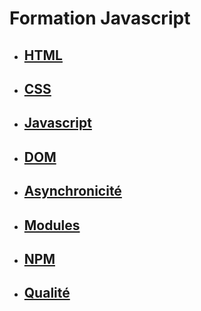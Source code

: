 # Formation Javascript

* ## [HTML](./chapitres/html.md)
* ## [CSS](./chapitres/css.md)
* ## [Javascript](./chapitres/javascript.md)
* ## [DOM](./chapitres/dom.md)
* ## [Asynchronicité](./chapitres/asynchrone.md)
* ## [Modules](./chapitres/modules.md)
* ## [NPM](./chapitres/npm.md)
* ## [Qualité](./chapitres/qualité.md)
